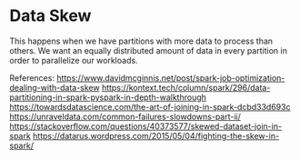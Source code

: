 # Data Skew

This happens when we have partitions with more data to process than others. We want an equally distributed amount of data in every
partition in order to parallelize our workloads.


References: 
https://www.davidmcginnis.net/post/spark-job-optimization-dealing-with-data-skew
https://kontext.tech/column/spark/296/data-partitioning-in-spark-pyspark-in-depth-walkthrough
https://towardsdatascience.com/the-art-of-joining-in-spark-dcbd33d693c
https://unraveldata.com/common-failures-slowdowns-part-ii/
https://stackoverflow.com/questions/40373577/skewed-dataset-join-in-spark
https://datarus.wordpress.com/2015/05/04/fighting-the-skew-in-spark/
